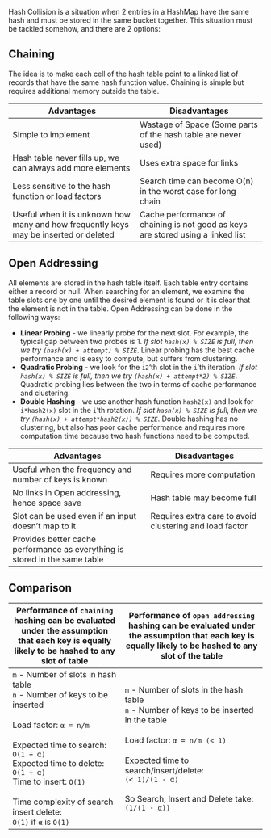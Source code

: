 Hash Collision is a situation when 2 entries in a HashMap have the same hash and must be stored in the same bucket together. This situation must be tackled somehow, and there are 2 options:
## Chaining

The idea is to make each cell of the hash table point to a linked list of records that have the same hash function value. Chaining is simple but requires additional memory outside the table.

| Advantages                                                                            | Disadvantages                                                                    |
| ------------------------------------------------------------------------------------- | -------------------------------------------------------------------------------- |
| Simple to implement                                                                   | Wastage of Space (Some parts of the hash table are never used)                   |
| Hash table never fills up, we can always add more elements                            | Uses extra space for links                                                       |
| Less sensitive to the hash function or load factors                                   | Search time can become O(n) in the worst case for long chain                     |
| Useful when it is unknown how many and how frequently keys may be inserted or deleted | Cache performance of chaining is not good as keys are stored using a linked list |
## Open Addressing

All elements are stored in the hash table itself. Each table entry contains either a record or null. When searching for an element, we examine the table slots one by one until the desired element is found or it is clear that the element is not in the table. Open Addressing can be done in the following ways:
- **Linear Probing** - we linearly probe for the next slot. For example, the typical gap between two probes is 1. *If slot `hash(x) % SIZE` is full, then we try `(hash(x) + attempt) % SIZE`*. Linear probing has the best cache performance and is easy to compute, but suffers from clustering.
- **Quadratic Probing** - we look for the `i2`‘th slot in the `i`’th iteration. *If slot `hash(x) % SIZE` is full, then we try `(hash(x) + attempt*2) % SIZE`*. Quadratic probing lies between the two in terms of cache performance and clustering.
- **Double Hashing** - we use another hash function `hash2(x)` and look for `i*hash2(x)` slot in the `i`’th rotation. *If slot `hash(x) % SIZE` is full, then we try `(hash(x) + attempt*hash2(x)) % SIZE`*. Double hashing has no clustering, but also has poor cache performance and requires more computation time because two hash functions need to be computed.

| Advantages                                                                  | Disadvantages                                           |
| --------------------------------------------------------------------------- | ------------------------------------------------------- |
| Useful when the frequency and number of keys is known                       | Requires more computation                               |
| No links in Open addressing, hence space save                               | Hash table may become full                              |
| Slot can be used even if an input doesn’t map to it                         | Requires extra care to avoid clustering and load factor |
| Provides better cache performance as everything is stored in the same table |                                                         |
## Comparison

| Performance of **`chaining`** hashing can be evaluated under the assumption that each key is equally likely to be hashed to any slot of table                                                                                                                                                   | Performance of `open addressing` hashing can be evaluated under the assumption that each key is equally likely to be hashed to any slot of the table                                                                                                        |
| ----------------------------------------------------------------------------------------------------------------------------------------------------------------------------------------------------------------------------------------------------------------------------------------------- | ----------------------------------------------------------------------------------------------------------------------------------------------------------------------------------------------------------------------------------------------------------- |
| `m` - Number of slots in hash table<br>`n` - Number of keys to be inserted<br><br>Load factor: `α = n/m`<br><br>Expected time to search: `O(1 + α)`<br>Expected time to delete: `O(1 + α)`<br>Time to insert: `O(1)`<br><br>Time complexity of search insert delete:<br>`O(1)` if `α` is `O(1)` | `m` - Number of slots in the hash table<br>`n` - Number of keys to be inserted in the table<br><br>Load factor: `α = n/m (< 1)`<br><br>Expected time to search/insert/delete:<br>`(< 1)/(1 - α)`<br><br>So Search, Insert and Delete take:<br>`(1/(1 - α))` |
